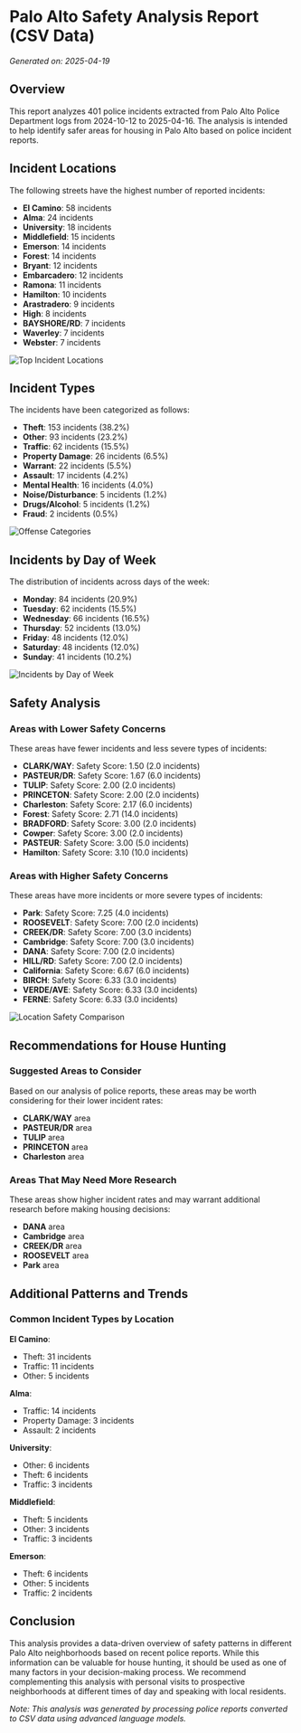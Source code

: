 # Palo Alto Safety Analysis Report (CSV Data)

*Generated on: 2025-04-19*

## Overview

This report analyzes 401 police incidents extracted from Palo Alto Police Department logs from 2024-10-12 to 2025-04-16. The analysis is intended to help identify safer areas for housing in Palo Alto based on police incident reports.

## Incident Locations

The following streets have the highest number of reported incidents:

- **El Camino**: 58 incidents
- **Alma**: 24 incidents
- **University**: 18 incidents
- **Middlefield**: 15 incidents
- **Emerson**: 14 incidents
- **Forest**: 14 incidents
- **Bryant**: 12 incidents
- **Embarcadero**: 12 incidents
- **Ramona**: 11 incidents
- **Hamilton**: 10 incidents
- **Arastradero**: 9 incidents
- **High**: 8 incidents
- **BAYSHORE/RD**: 7 incidents
- **Waverley**: 7 incidents
- **Webster**: 7 incidents

![Top Incident Locations](csv_top_locations.png)

## Incident Types

The incidents have been categorized as follows:

- **Theft**: 153 incidents (38.2%)
- **Other**: 93 incidents (23.2%)
- **Traffic**: 62 incidents (15.5%)
- **Property Damage**: 26 incidents (6.5%)
- **Warrant**: 22 incidents (5.5%)
- **Assault**: 17 incidents (4.2%)
- **Mental Health**: 16 incidents (4.0%)
- **Noise/Disturbance**: 5 incidents (1.2%)
- **Drugs/Alcohol**: 5 incidents (1.2%)
- **Fraud**: 2 incidents (0.5%)

![Offense Categories](csv_offense_categories.png)

## Incidents by Day of Week

The distribution of incidents across days of the week:

- **Monday**: 84 incidents (20.9%)
- **Tuesday**: 62 incidents (15.5%)
- **Wednesday**: 66 incidents (16.5%)
- **Thursday**: 52 incidents (13.0%)
- **Friday**: 48 incidents (12.0%)
- **Saturday**: 48 incidents (12.0%)
- **Sunday**: 41 incidents (10.2%)

![Incidents by Day of Week](csv_day_of_week.png)

## Safety Analysis

### Areas with Lower Safety Concerns

These areas have fewer incidents and less severe types of incidents:

- **CLARK/WAY**: Safety Score: 1.50 (2.0 incidents)
- **PASTEUR/DR**: Safety Score: 1.67 (6.0 incidents)
- **TULIP**: Safety Score: 2.00 (2.0 incidents)
- **PRINCETON**: Safety Score: 2.00 (2.0 incidents)
- **Charleston**: Safety Score: 2.17 (6.0 incidents)
- **Forest**: Safety Score: 2.71 (14.0 incidents)
- **BRADFORD**: Safety Score: 3.00 (2.0 incidents)
- **Cowper**: Safety Score: 3.00 (2.0 incidents)
- **PASTEUR**: Safety Score: 3.00 (5.0 incidents)
- **Hamilton**: Safety Score: 3.10 (10.0 incidents)

### Areas with Higher Safety Concerns

These areas have more incidents or more severe types of incidents:

- **Park**: Safety Score: 7.25 (4.0 incidents)
- **ROOSEVELT**: Safety Score: 7.00 (2.0 incidents)
- **CREEK/DR**: Safety Score: 7.00 (3.0 incidents)
- **Cambridge**: Safety Score: 7.00 (3.0 incidents)
- **DANA**: Safety Score: 7.00 (2.0 incidents)
- **HILL/RD**: Safety Score: 7.00 (2.0 incidents)
- **California**: Safety Score: 6.67 (6.0 incidents)
- **BIRCH**: Safety Score: 6.33 (3.0 incidents)
- **VERDE/AVE**: Safety Score: 6.33 (3.0 incidents)
- **FERNE**: Safety Score: 6.33 (3.0 incidents)

![Location Safety Comparison](csv_location_safety.png)

## Recommendations for House Hunting

### Suggested Areas to Consider

Based on our analysis of police reports, these areas may be worth considering for their lower incident rates:

- **CLARK/WAY** area
- **PASTEUR/DR** area
- **TULIP** area
- **PRINCETON** area
- **Charleston** area

### Areas That May Need More Research

These areas show higher incident rates and may warrant additional research before making housing decisions:

- **DANA** area
- **Cambridge** area
- **CREEK/DR** area
- **ROOSEVELT** area
- **Park** area

## Additional Patterns and Trends

### Common Incident Types by Location

**El Camino**:
- Theft: 31 incidents
- Traffic: 11 incidents
- Other: 5 incidents

**Alma**:
- Traffic: 14 incidents
- Property Damage: 3 incidents
- Assault: 2 incidents

**University**:
- Other: 6 incidents
- Theft: 6 incidents
- Traffic: 3 incidents

**Middlefield**:
- Theft: 5 incidents
- Other: 3 incidents
- Traffic: 3 incidents

**Emerson**:
- Theft: 6 incidents
- Other: 5 incidents
- Traffic: 2 incidents

## Conclusion

This analysis provides a data-driven overview of safety patterns in different Palo Alto neighborhoods based on recent police reports. While this information can be valuable for house hunting, it should be used as one of many factors in your decision-making process. We recommend complementing this analysis with personal visits to prospective neighborhoods at different times of day and speaking with local residents.

*Note: This analysis was generated by processing police reports converted to CSV data using advanced language models.*
